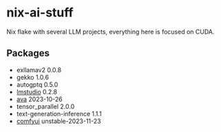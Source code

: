 # nix-ai-stuff
Nix flake with several LLM projects, everything here is focused on CUDA.

## Packages
- exllamav2 0.0.8
- gekko 1.0.6
- autogptq 0.5.0
- [lmstudio](https://lmstudio.ai/) 0.2.8
- [ava](https://www.avapls.com/) 2023-10-26
- tensor_parallel 2.0.0
- text-generation-inference 1.1.1
- [comfyui](https://github.com/comfyanonymous/ComfyUI) unstable-2023-11-23